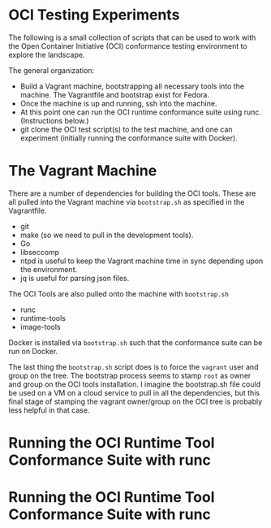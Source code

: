 # OCI Testing Experiments
The following is a small collection of scripts that can be used to work with the Open Container Initiative (OCI)
conformance testing environment to explore the landscape. 

The general organization: 

* Build a Vagrant machine, bootstrapping all necessary tools into the machine. The Vagrantfile and bootstrap exist for Fedora.
* Once the machine is up and running, ssh into the machine. 
* At this point one can run the OCI runtime conformance suite using runc. (Instructions below.)
* git clone the OCI test script(s) to the test machine, and one can experiment (initially running the conformance suite with Docker). 

# The Vagrant Machine
There are a number of dependencies for building the OCI tools. 
These are all pulled into the Vagrant machine via `bootstrap.sh` as specified in the Vagrantfile. 

* git
* make (so we need to pull in the development tools). 
* Go
* libseccomp
* ntpd is useful to keep the Vagrant machine time in sync depending upon the environment.
* jq is useful for parsing json files.

The OCI Tools are also pulled onto the machine with `bootstrap.sh`

* runc
* runtime-tools
* image-tools

Docker is  installed via `bootstrap.sh` such that the conformance suite can be run on Docker. 

The last thing the `bootstrap.sh` script does is to force the `vagrant` user and group on the tree. 
The bootstrap process seems to stamp `root` as owner and group on the OCI tools installation. 
I imagine the bootstrap.sh file could be used on a VM on a cloud service to pull in all the dependencies, 
but this final stage of stamping the vagrant owner/group on the OCI tree is probably less helpful in that case. 

# Running the OCI Runtime Tool Conformance Suite with runc

# Running the OCI Runtime Tool Conformance Suite with runc



